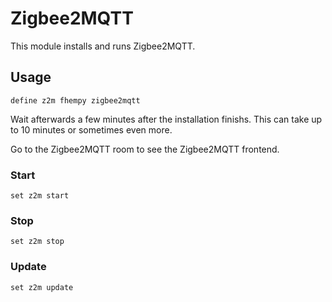 
# Zigbee2MQTT
This module installs and runs Zigbee2MQTT.

## Usage
```
define z2m fhempy zigbee2mqtt
```

Wait afterwards a few minutes after the installation finishs. This can take up to 10 minutes or sometimes even more.

Go to the Zigbee2MQTT room to see the Zigbee2MQTT frontend.

### Start
```
set z2m start
```

### Stop
```
set z2m stop
```

### Update
```
set z2m update
```
